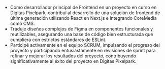- Como desarrollador principal de Frontend en un proyecto en curso en Digitas Pixelpark, contribuí al desarrollo de una solución de frontend de última generación utilizando React en Next.js e integrando CoreMedia como CMS.
- Traduje diseños complejos de Figma en componentes funcionales y reutilizables, asegurando una base de código bien estructurada que cumpliera con estrictos estándares de ESLint.
- Participé activamente en el equipo SCRUM, impulsando el progreso del proyecto y participando entusiastamente en revisiones de sprint para refinar y mejorar los resultados del proyecto, contribuyendo significativamente al éxito del proyecto en Digitas Pixelpark.
